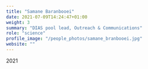 ```yaml
---
title: "Samane Baranbooei"
date: 2021-07-09T14:24:47+01:00
weight: 3
summary: "DIAS pool lead, Outreach & Communications"
role: "science"
profile_image: "/people_photos/samane_branbooei.jpg"
website: ""
---
```

2021
